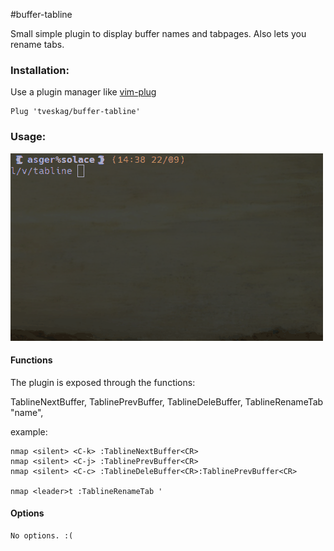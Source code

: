 #buffer-tabline

Small simple plugin to display buffer names and tabpages. Also lets you rename tabs.

### Installation:
Use a plugin manager like [vim-plug](https://github.com/junegunn/vim-plug)

```
Plug 'tveskag/buffer-tabline'
```

### Usage:

![example gif](https://github.com/tveskag/buffer-tabline/blob/master/img/example.gif "Example gif")

#### Functions
The plugin is exposed through the functions:

TablineNextBuffer, 
TablinePrevBuffer, 
TablineDeleBuffer, 
TablineRenameTab "name", 

example:

```
nmap <silent> <C-k> :TablineNextBuffer<CR>
nmap <silent> <C-j> :TablinePrevBuffer<CR>
nmap <silent> <C-c> :TablineDeleBuffer<CR>:TablinePrevBuffer<CR>

nmap <leader>t :TablineRenameTab '
```

#### Options
 

```
No options. :(
```
